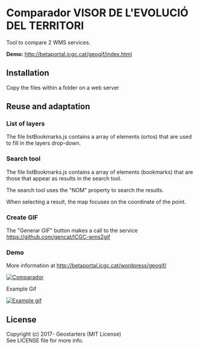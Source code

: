 # Comparador VISOR DE L'EVOLUCIÓ DEL TERRITORI

Tool to compare 2 WMS services. 

**Demo:** http://betaportal.icgc.cat/geogif/index.html

## Installation
Copy the files within a folder on a web server

## Reuse and adaptation

### List of layers

The file listBookmarks.js contains a array of elements (ortos) that are used to fill in the layers drop-down.   

### Search tool

The file listBookmarks.js contains a array of elements (bookmarks) that are those that appear as results in the search tool.

The search tool uses the "NOM" property to search the results.

When selecting a result, the map focuses on the coordinate of the point.

### Create GIF

The "Generar GIF" button makes a call to the service https://github.com/gencat/ICGC-wms2gif

### Demo

More information at http://betaportal.icgc.cat/wordpress/geogif/

[![Comparador](http://betaportal.icgc.cat/wordpress/wp-content/uploads/2018/03/Generador-dimatges-animades_1.png)](http://betaportal.icgc.cat/geogif/index.html)

Example Gif

[![Example gif](https://github.com/gencat/ICGC-wms2gif/blob/master/generated/0.gif?raw=true)](http://betaportal.icgc.cat/geogif/index.html)

## License

Copyright (c) 2017- Geostarters (MIT License)  
See LICENSE file for more info.
